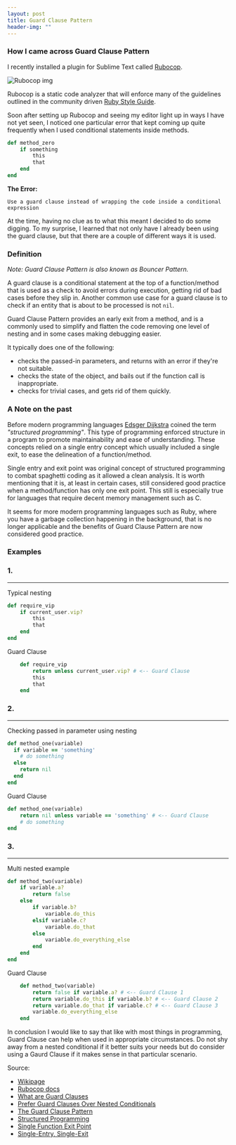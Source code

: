 ```yaml
---
layout: post
title: Guard Clause Pattern
header-img: ""
---
```


### How I came across Guard Clause Pattern

I recently installed a plugin for Sublime Text called [Rubocop](https://github.com/bbatsov/rubocop).

![Rubocop img](https://raw.githubusercontent.com/bbatsov/rubocop/master/logo/rubo-logo-horizontal.png)

Rubocop is a static code analyzer that will enforce many of the guidelines outlined in the community driven [Ruby Style Guide](https://github.com/bbatsov/ruby-style-guide).

Soon after setting up Rubocop and seeing my editor light up in ways I have not yet seen, I noticed one particular error that kept coming up quite frequently when I used conditional statements inside methods.

```ruby
def method_zero
    if something
        this
        that
    end
end
```

**The Error:**

    Use a guard clause instead of wrapping the code inside a conditional expression

At the time, having no clue as to what this meant I decided to do some digging. To my surprise, I learned that not only have I already been using the guard clause, but that there are a couple of different ways it is used.

### Definition

_Note: Guard Clause Pattern is also known as Bouncer Pattern._

A guard clause is a conditional statement at the top of a function/method that is used as a check to avoid errors during execution, getting rid of bad cases before they slip in. Another common use case for a guard clause is to check if an entity that is about to be processed is not `nil`.

Guard Clause Pattern provides an early exit from a method, and is a commonly used to simplify and flatten the code removing one level of nesting and in some cases making debugging easier.

It typically does one of the following:

* checks the passed-in parameters, and returns with an error if they're not suitable.
* checks the state of the object, and bails out if the function call is inappropriate.
* checks for trivial cases, and gets rid of them quickly.

### A Note on the past

Before modern programming languages [Edsger Dijkstra](https://en.wikipedia.org/wiki/Edsger_W._Dijkstra) coined the term _"structured programming"_. This type of programming enforced structure in a program to promote maintainability and ease of understanding. These concepts relied on a single entry concept which usually included a single exit, to ease the delineation of a function/method.

Single entry and exit point was original concept of structured programming to combat spaghetti coding as it allowed a clean analysis. It is worth mentioning that it is, at least in certain cases, still considered good practice when a method/function has only one exit point. This still is especially true for languages that require decent memory management such as C. 

It seems for more modern programming languages such as Ruby, where you have a garbage collection happening in the background, that is no longer applicable and the benefits of Guard Clause Pattern are now considered good practice.

### Examples

### 1.
----

Typical nesting

```ruby
def require_vip
    if current_user.vip?
        this
        that
    end
end
```

Guard Clause

```ruby
    def require_vip
        return unless current_user.vip? # <-- Guard Clause
        this
        that
    end
```

### 2.
----

Checking passed in parameter using nesting

```ruby
def method_one(variable)
  if variable == 'something'
    # do something
  else
    return nil
  end
end
```

Guard Clause

```ruby
def method_one(variable)
    return nil unless variable == 'something' # <-- Guard Clause
    # do something
end
```

### 3.
----

Multi nested example

```ruby
def method_two(variable)
    if variable.a?
        return false
    else
        if variable.b?
            variable.do_this
        elsif variable.c?
            variable.do_that
        else
            variable.do_everything_else
        end
    end
end
```

Guard Clause

```ruby
    def method_two(variable)
        return false if variable.a? # <-- Guard Clause 1
        return variable.do_this if variable.b? # <-- Guard Clause 2
        return variable.do_that if variable.c? # <-- Guard Clause 3
        variable.do_everything_else
    end
```

In conclusion I would like to say that like with most things in programming, Guard Clause can help when used in appropriate circumstances. Do not shy away from a nested conditional if it better suits your needs but do consider using a Gaurd Clause if it makes sense in that particular scenario.


Source:

* [Wikipage](https://en.wikipedia.org/wiki/Guard_(computer_science))
* [Rubocop docs](http://www.rubydoc.info/gems/rubocop/RuboCop/Cop/Style/GuardClause)
* [What are Guard Clauses](https://samurails.com/refactoring/what-are-guard-clauses/)
* [Prefer Guard Clauses Over Nested Conditionals](http://www.thechrisoshow.com/2009/02/16/using-guard-clauses-in-your-ruby-code/)
* [The Guard Clause Pattern](http://www.chrisrolle.com/blog/the-guard-clause-pattern)
* [Structured Programming](https://en.wikipedia.org/wiki/Structured_programming)
* [Single Function Exit Point](http://c2.com/cgi/wiki?SingleFunctionExitPoint)
* [Single-Entry, Single-Exit](http://blogs.msmvps.com/peterritchie/2008/03/07/single-entry-single-exit-should-it-still-be-applicable-in-object-oriented-languages/)